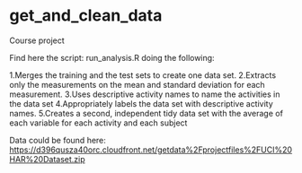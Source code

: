 get_and_clean_data
==================

Course project

Find here the script: run_analysis.R doing the following:

1.Merges the training and the test sets to create one data set.
2.Extracts only the measurements on the mean and standard deviation for each measurement. 
3.Uses descriptive activity names to name the activities in the data set
4.Appropriately labels the data set with descriptive activity names. 
5.Creates a second, independent tidy data set with the average of each variable for each activity and each subject

Data could be found here: https://d396qusza40orc.cloudfront.net/getdata%2Fprojectfiles%2FUCI%20HAR%20Dataset.zip 

